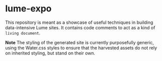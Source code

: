 # lume-expo

This repository is meant as a showcase of useful techniques in building
data-intensive Lume sites. It contains code comments to act as a kind of
`living document`.

**Note** The styling of the generated site is currently purposefully generic,
using the Water.css styles to ensure that the harvested assets do not rely on
inherited styling, but stand on their own.
